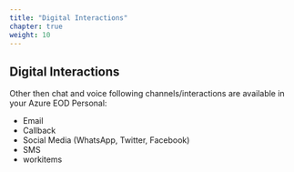 ```yaml
---
title: "Digital Interactions"
chapter: true
weight: 10
---
```


## Digital Interactions

Other then chat and voice following channels/interactions are available in your Azure EOD Personal:
- Email
- Callback
- Social Media (WhatsApp, Twitter, Facebook)
- SMS
- workitems


